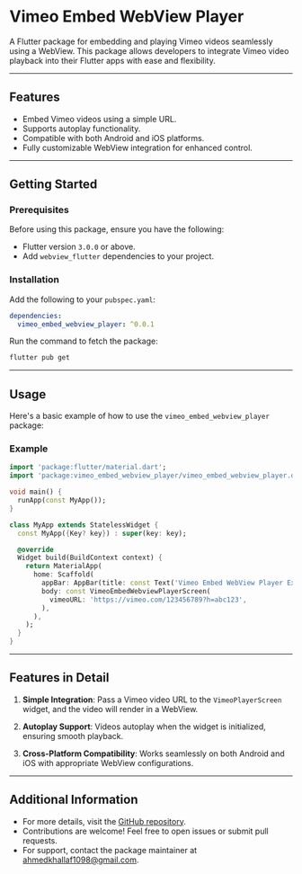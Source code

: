 # Vimeo Embed WebView Player

A Flutter package for embedding and playing Vimeo videos seamlessly using a WebView. This package allows developers to integrate Vimeo video playback into their Flutter apps with ease and flexibility.

---

## Features

- Embed Vimeo videos using a simple URL.
- Supports autoplay functionality.
- Compatible with both Android and iOS platforms.
- Fully customizable WebView integration for enhanced control.

---

## Getting Started

### Prerequisites
Before using this package, ensure you have the following:
- Flutter version `3.0.0` or above.
- Add `webview_flutter` dependencies to your project.

### Installation
Add the following to your `pubspec.yaml`:
```yaml
dependencies:
  vimeo_embed_webview_player: ^0.0.1
```

Run the command to fetch the package:
```bash
flutter pub get
```

---

## Usage

Here's a basic example of how to use the `vimeo_embed_webview_player` package:

### Example
```dart
import 'package:flutter/material.dart';
import 'package:vimeo_embed_webview_player/vimeo_embed_webview_player.dart';

void main() {
  runApp(const MyApp());
}

class MyApp extends StatelessWidget {
  const MyApp({Key? key}) : super(key: key);

  @override
  Widget build(BuildContext context) {
    return MaterialApp(
      home: Scaffold(
        appBar: AppBar(title: const Text('Vimeo Embed WebView Player Example')),
        body: const VimeoEmbedWebviewPlayerScreen(
          vimeoURL: 'https://vimeo.com/123456789?h=abc123',
        ),
      ),
    );
  }
}
```

---

## Features in Detail

1. **Simple Integration**:
   Pass a Vimeo video URL to the `VimeoPlayerScreen` widget, and the video will render in a WebView.

2. **Autoplay Support**:
   Videos autoplay when the widget is initialized, ensuring smooth playback.

3. **Cross-Platform Compatibility**:
   Works seamlessly on both Android and iOS with appropriate WebView configurations.

---

## Additional Information

- For more details, visit the [GitHub repository](https://github.com/5alafawyyy/vimeo_embed_webview_player).
- Contributions are welcome! Feel free to open issues or submit pull requests.
- For support, contact the package maintainer at ahmedkhallaf1098@gmail.com.
